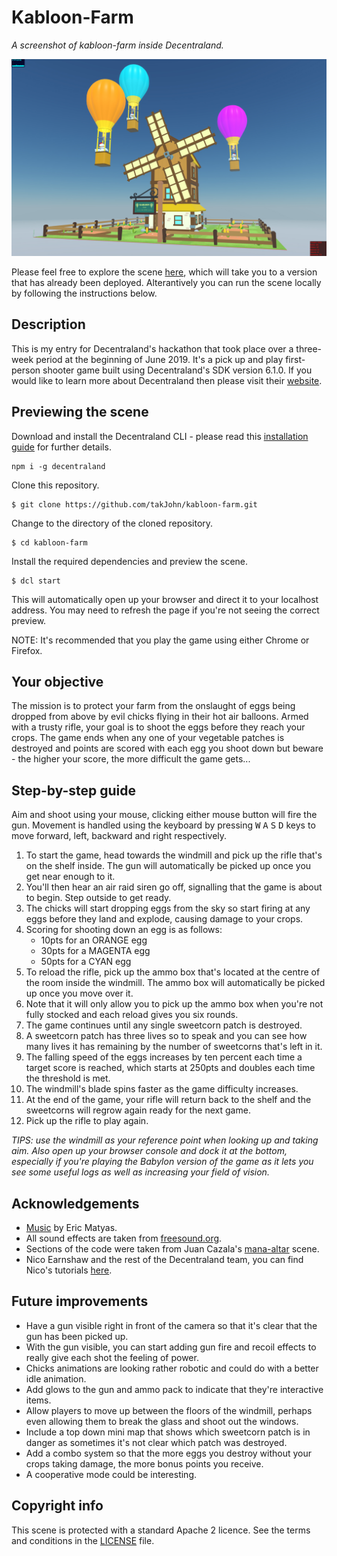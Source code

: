 # Kabloon-Farm

_A screenshot of kabloon-farm inside Decentraland._

![screenshot](https://github.com/takJohn/kabloon-farm/blob/master/screenshots/kabloon-farm-screen.jpg)

Please feel free to explore the scene [here](https://kabloon-farm.now.sh/), which will take you to a version that has already been deployed. Alterantively you can run the scene locally by following the instructions below.

## Description

This is my entry for Decentraland's hackathon that took place over a three-week period at the beginning of June 2019. It's a pick up and play first-person shooter game built using Decentraland's SDK version 6.1.0. If you would like to learn more about Decentraland then please visit their [website](https://decentraland.org/).

## Previewing the scene

Download and install the Decentraland CLI - please read this [installation guide](https://docs.decentraland.org/getting-started/installation-guide/) for further details.

```
npm i -g decentraland
```

Clone this repository.

```
$ git clone https://github.com/takJohn/kabloon-farm.git
```

Change to the directory of the cloned repository.

```
$ cd kabloon-farm
```

Install the required dependencies and preview the scene.

```
$ dcl start
```

This will automatically open up your browser and direct it to your localhost address. You may need to refresh the page if you're not seeing the correct preview.

NOTE: It's recommended that you play the game using either Chrome or Firefox.

## Your objective

The mission is to protect your farm from the onslaught of eggs being dropped from above by evil chicks flying in their hot air balloons. Armed with a trusty rifle, your goal is to shoot the eggs before they reach your crops. The game ends when any one of your vegetable patches is destroyed and points are scored with each egg you shoot down but beware - the higher your score, the more difficult the game gets...

## Step-by-step guide

Aim and shoot using your mouse, clicking either mouse button will fire the gun. Movement is handled using the keyboard by pressing <kbd>W</kbd> <kbd>A</kbd> <kbd>S</kbd> <kbd>D</kbd> keys to move forward, left, backward and right respectively.

1. To start the game, head towards the windmill and pick up the rifle that's on the shelf inside. The gun will automatically be picked up once you get near enough to it.
2. You'll then hear an air raid siren go off, signalling that the game is about to begin. Step outside to get ready.
3. The chicks will start dropping eggs from the sky so start firing at any eggs before they land and explode, causing damage to your crops.
4. Scoring for shooting down an egg is as follows: 
   - 10pts for an ORANGE egg
   - 30pts for a MAGENTA egg
   - 50pts for a CYAN egg
5. To reload the rifle, pick up the ammo box that's located at the centre of the room inside the windmill. The ammo box will automatically be picked up once you move over it.
6. Note that it will only allow you to pick up the ammo box when you're not fully stocked and each reload gives you six rounds.
7. The game continues until any single sweetcorn patch is destroyed.
8. A sweetcorn patch has three lives so to speak and you can see how many lives it has remaining by the number of sweetcorns that's left in it.
9. The falling speed of the eggs increases by ten percent each time a target score is reached, which starts at 250pts and doubles each time the threshold is met.
10. The windmill's blade spins faster as the game difficulty increases.
11. At the end of the game, your rifle will return back to the shelf and the sweetcorns will regrow again ready for the next game.
12. Pick up the rifle to play again.

_TIPS: use the windmill as your reference point when looking up and taking aim. Also open up your browser console and dock it at the bottom, especially if you're playing the Babylon version of the game as it lets you see some useful logs as well as increasing your field of vision._

## Acknowledgements

- [Music](http://soundimage.org/) by Eric Matyas.
- All sound effects are taken from [freesound.org](https://freesound.org/).
- Sections of the code were taken from Juan Cazala's [mana-altar](https://github.com/cazala/mana-altar) scene.
- Nico Earnshaw and the rest of the Decentraland team, you can find Nico's tutorials [here](https://decentraland.org/blog/tutorials).

## Future improvements

- Have a gun visible right in front of the camera so that it's clear that the gun has been picked up.
- With the gun visible, you can start adding gun fire and recoil effects to really give each shot the feeling of power.
- Chicks animations are looking rather robotic and could do with a better idle animation.
- Add glows to the gun and ammo pack to indicate that they're interactive items.
- Allow players to move up between the floors of the windmill, perhaps even allowing them to break the glass and shoot out the windows.
- Include a top down mini map that shows which sweetcorn patch is in danger as sometimes it's not clear which patch was destroyed.
- Add a combo system so that the more eggs you destroy without your crops taking damage, the more bonus points you receive.
- A cooperative mode could be interesting.

## Copyright info

This scene is protected with a standard Apache 2 licence. See the terms and conditions in the [LICENSE](/LICENSE) file.
